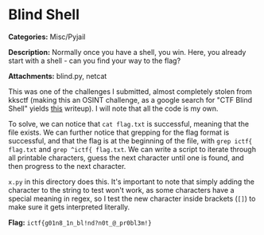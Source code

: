 # Blind Shell

**Categories:** Misc/Pyjail

**Description:** Normally once you have a shell, you win. Here, you already start with a shell - can you find your way to the flag?

**Attachments:** blind.py, netcat

This was one of the challenges I submitted, almost completely stolen from kksctf (making this an OSINT challenge, as a google search for "CTF Blind Shell" yields [this](https://ctftime.org/writeup/25338) writeup). I will note that all the code is my own.

To solve, we can notice that `cat flag.txt` is successful, meaning that the file exists. We can further notice that grepping for the flag format is successful, and that the flag is at the beginning of the file, with `grep ictf{ flag.txt` and `grep ^ictf{ flag.txt`. We can write a script to iterate through all printable characters, guess the next character until one is found, and then progress to the next character.

`x.py` in this directory does this. It's important to note that simply adding the character to the string to test won't work, as some characters have a special meaning in regex, so I test the new character inside brackets (`[]`) to make sure it gets interpreted literally.

**Flag:** `ictf{g01n8_1n_bl!nd?n0t_@_pr0bl3m!}`